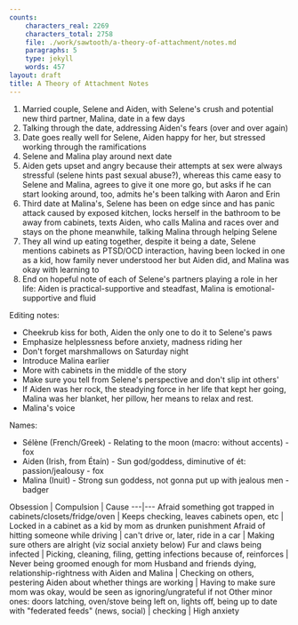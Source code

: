 ```yaml
---
counts:
    characters_real: 2269
    characters_total: 2758
    file: ./work/sawtooth/a-theory-of-attachment/notes.md
    paragraphs: 5
    type: jekyll
    words: 457
layout: draft
title: A Theory of Attachment Notes
---
```


<!-- NEVERMIND LET'S BE HAPPIER
1. Married couple, woman with OCD (Sélène), Aiden getting more and more frustrated, Sélène getting more and more anxious that she's pushing her husband (Aiden) away, making symptoms worse, trichotillomania
2. Aiden storms out at one point, Sélène left a mess, calls friend (Malina) who comes over, feels bad for Sélène, stops her from picking at herself and pacing by hugging, telling Sélène to pick at her own fur
3. ~~They get closer, hint at sleeping together.~~
4. Panic attack next night about what happened, what will Aiden think, etc, Aiden hollers, sleeps on the couch
5. Aiden admits to sleeping with coworker (Aaron) and his wife (Erin), suggests just opening relationship because he can't provide what Sélène needs but wants to stay together, friend to be integral/semi-romantic part of support network
6. Malina's husband (Cyril) disagrees, friend has to pull back, everything gets tense, Sélène left in weird limbo, mental health spirals, some psychosis (each tug of fur an ablution, each spike of pain sending up a magnesium flare to light that darkness), hospitalized, bipolar 1, Aiden disappears
7. Malina starts helping Sélène get what she needs, acting as sponsor - cyril unhappy, Aiden returns from bender
8. ... (on the way back up)
9. ... (end reasonably positive, if damaged) -->

1. Married couple, Selene and Aiden, with Selene's crush and potential new third partner, Malina, date in a few days
2. Talking through the date, addressing Aiden's fears (over and over again)
3. Date goes really well for Selene, Aiden happy for her, but stressed working through the ramifications
4. Selene and Malina play around next date
5. Aiden gets upset and angry because their attempts at sex were always stressful (selene hints past sexual abuse?), whereas this came easy to Selene and Malina, agrees to give it one more go, but asks if he can start looking around, too, admits he's been talking with Aaron and Erin
6. Third date at Malina's, Selene has been on edge since and has panic attack caused by exposed kitchen, locks herself in the bathroom to be away from cabinets, texts Aiden, who calls Malina and races over and stays on the phone meanwhile, talking Malina through helping Selene
7. They all wind up eating together, despite it being a date, Selene mentions cabinets as PTSD/OCD interaction, having been locked in one as a kid, how family never understood her but Aiden did, and Malina was okay with learning to
8. End on hopeful note of each of Selene's partners playing a role in her life: Aiden is practical-supportive and steadfast, Malina is emotional-supportive and fluid

Editing notes:
* Cheekrub kiss for both, Aiden the only one to do it to Selene's paws
* Emphasize helplessness before anxiety, madness riding her
* Don't forget marshmallows on Saturday night
* Introduce Malina earlier
* More with cabinets in the middle of the story
* Make sure you tell from Selene's perspective and don't slip int others'
* If Aiden was her rock, the steadying force in her life that kept her going, Malina was her blanket, her pillow, her means to relax and rest.
* Malina's voice

Names:
* Sélène (French/Greek) - Relating to the moon (macro: without accents) - fox
* Aiden (Irish, from Étaín) - Sun god/goddess, diminutive of ét: passion/jealousy - fox
* Malina (Inuit) - Strong sun goddess, not gonna put up with jealous men - badger

Obsession | Compulsion | Cause
---|---
Afraid something got trapped in cabinets/closets/fridge/oven | Keeps checking, leaves cabinets open, etc | Locked in a cabinet as a kid by mom as drunken punishment
Afraid of hitting someone while driving | can't drive or, later, ride in a car | Making sure others are alright (viz social anxiety below)
Fur and claws being infected | Picking, cleaning, filing, getting infections because of, reinforces | Never being groomed enough for mom
Husband and friends dying, relationship-rightness with Aiden and Malina | Checking on others, pestering Aiden about whether things are working | Having to make sure mom was okay, would be seen as ignoring/ungrateful if not
Other minor ones: doors latching, oven/stove being left on, lights off, being up to date with "federated feeds" (news, social) | checking | High anxiety
